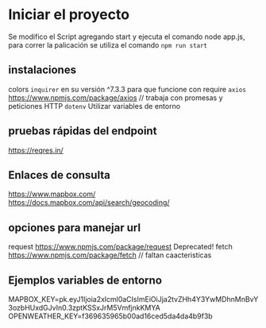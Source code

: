 # Iniciar el proyecto
Se modifico el Script agregando start y ejecuta el comando node app.js, para correr la palicación se utiliza el comando `npm run start`

## instalaciones
colors
`inquirer` en su versión ^7.3.3 para que funcione con require
`axios` https://www.npmjs.com/package/axios // trabaja con promesas y peticiones HTTP
`dotenv` Utilizar variables de entorno

## pruebas rápidas del endpoint
https://reqres.in/

## Enlaces de consulta
https://www.mapbox.com/
https://docs.mapbox.com/api/search/geocoding/

## opciones para manejar url
request https://www.npmjs.com/package/request Deprecated!
fetch https://www.npmjs.com/package/fetch // faltan caacteristicas


## Ejemplos variables de entorno
MAPBOX_KEY=pk.eyJ1Ijoia2xlcml0aCIsImEiOiJja2tvZHh4Y3YwMDhnMnBvY3ozbHUxdGJvIn0.3zptKSSxJrM5VmfjnkKMYA
OPENWEATHER_KEY=f369635965b00ad16ced5da4da4b9f3b
